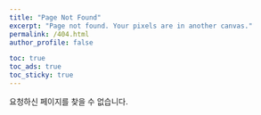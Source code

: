 ```yaml
---
title: "Page Not Found"
excerpt: "Page not found. Your pixels are in another canvas."
permalink: /404.html
author_profile: false

toc: true
toc_ads: true
toc_sticky: true
---
```


요청하신 페이지를 찾을 수 없습니다.

<script>
  var GOOG_FIXURL_LANG = 'en';
  var GOOG_FIXURL_SITE = '{{ site.url }}'
</script>
<script src="https://linkhelp.clients.google.com/tbproxy/lh/wm/fixurl.js">
</script>